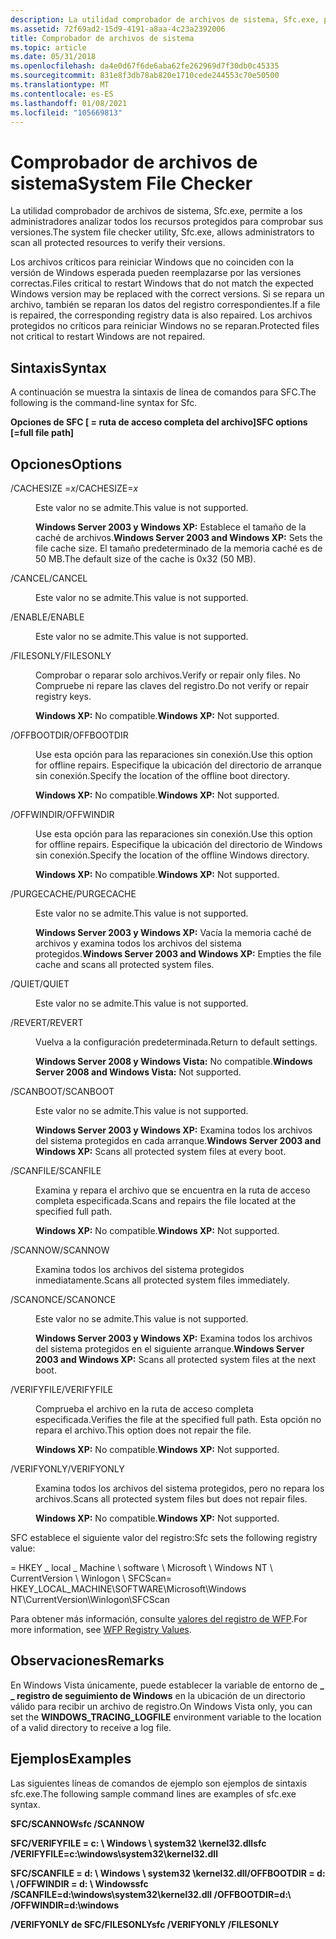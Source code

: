 ```yaml
---
description: La utilidad comprobador de archivos de sistema, Sfc.exe, permite a los administradores analizar todos los recursos protegidos para comprobar sus versiones.
ms.assetid: 72f69ad2-15d9-4191-a8aa-4c23a2392006
title: Comprobador de archivos de sistema
ms.topic: article
ms.date: 05/31/2018
ms.openlocfilehash: da4e0d67f6de6aba62fe262969d7f30db0c45335
ms.sourcegitcommit: 831e8f3db78ab820e1710cede244553c70e50500
ms.translationtype: MT
ms.contentlocale: es-ES
ms.lasthandoff: 01/08/2021
ms.locfileid: "105669813"
---
```

# <a name="system-file-checker"></a><span data-ttu-id="dfab8-103">Comprobador de archivos de sistema</span><span class="sxs-lookup"><span data-stu-id="dfab8-103">System File Checker</span></span>

<span data-ttu-id="dfab8-104">La utilidad comprobador de archivos de sistema, Sfc.exe, permite a los administradores analizar todos los recursos protegidos para comprobar sus versiones.</span><span class="sxs-lookup"><span data-stu-id="dfab8-104">The system file checker utility, Sfc.exe, allows administrators to scan all protected resources to verify their versions.</span></span>

<span data-ttu-id="dfab8-105">Los archivos críticos para reiniciar Windows que no coinciden con la versión de Windows esperada pueden reemplazarse por las versiones correctas.</span><span class="sxs-lookup"><span data-stu-id="dfab8-105">Files critical to restart Windows that do not match the expected Windows version may be replaced with the correct versions.</span></span> <span data-ttu-id="dfab8-106">Si se repara un archivo, también se reparan los datos del registro correspondientes.</span><span class="sxs-lookup"><span data-stu-id="dfab8-106">If a file is repaired, the corresponding registry data is also repaired.</span></span> <span data-ttu-id="dfab8-107">Los archivos protegidos no críticos para reiniciar Windows no se reparan.</span><span class="sxs-lookup"><span data-stu-id="dfab8-107">Protected files not critical to restart Windows are not repaired.</span></span>

## <a name="syntax"></a><span data-ttu-id="dfab8-108">Sintaxis</span><span class="sxs-lookup"><span data-stu-id="dfab8-108">Syntax</span></span>

<span data-ttu-id="dfab8-109">A continuación se muestra la sintaxis de línea de comandos para SFC.</span><span class="sxs-lookup"><span data-stu-id="dfab8-109">The following is the command-line syntax for Sfc.</span></span>

<span data-ttu-id="dfab8-110">**Opciones de SFC \[ = ruta de acceso completa del archivo\]**</span><span class="sxs-lookup"><span data-stu-id="dfab8-110">**SFC options \[=full file path\]**</span></span>

## <a name="options"></a><span data-ttu-id="dfab8-111">Opciones</span><span class="sxs-lookup"><span data-stu-id="dfab8-111">Options</span></span>

<dl> <dt>

<span data-ttu-id="dfab8-112"><span id="_CACHESIZE_x"></span><span id="_cachesize_x"></span><span id="_CACHESIZE_X"></span>/CACHESIZE =*x*</span><span class="sxs-lookup"><span data-stu-id="dfab8-112"><span id="_CACHESIZE_x"></span><span id="_cachesize_x"></span><span id="_CACHESIZE_X"></span>/CACHESIZE=*x*</span></span>
</dt> <dd>

<span data-ttu-id="dfab8-113">Este valor no se admite.</span><span class="sxs-lookup"><span data-stu-id="dfab8-113">This value is not supported.</span></span>

<span data-ttu-id="dfab8-114">**Windows Server 2003 y Windows XP:** Establece el tamaño de la caché de archivos.</span><span class="sxs-lookup"><span data-stu-id="dfab8-114">**Windows Server 2003 and Windows XP:** Sets the file cache size.</span></span> <span data-ttu-id="dfab8-115">El tamaño predeterminado de la memoria caché es de 50 MB.</span><span class="sxs-lookup"><span data-stu-id="dfab8-115">The default size of the cache is 0x32 (50 MB).</span></span>

</dd> <dt>

<span data-ttu-id="dfab8-116"><span id="_CANCEL"></span><span id="_cancel"></span>/CANCEL</span><span class="sxs-lookup"><span data-stu-id="dfab8-116"><span id="_CANCEL"></span><span id="_cancel"></span>/CANCEL</span></span>
</dt> <dd>

<span data-ttu-id="dfab8-117">Este valor no se admite.</span><span class="sxs-lookup"><span data-stu-id="dfab8-117">This value is not supported.</span></span>

</dd> <dt>

<span data-ttu-id="dfab8-118"><span id="_ENABLE"></span><span id="_enable"></span>/ENABLE</span><span class="sxs-lookup"><span data-stu-id="dfab8-118"><span id="_ENABLE"></span><span id="_enable"></span>/ENABLE</span></span>
</dt> <dd>

<span data-ttu-id="dfab8-119">Este valor no se admite.</span><span class="sxs-lookup"><span data-stu-id="dfab8-119">This value is not supported.</span></span>

</dd> <dt>

<span data-ttu-id="dfab8-120"><span id="_FILESONLY"></span><span id="_filesonly"></span>/FILESONLY</span><span class="sxs-lookup"><span data-stu-id="dfab8-120"><span id="_FILESONLY"></span><span id="_filesonly"></span>/FILESONLY</span></span>
</dt> <dd>

<span data-ttu-id="dfab8-121">Comprobar o reparar solo archivos.</span><span class="sxs-lookup"><span data-stu-id="dfab8-121">Verify or repair only files.</span></span> <span data-ttu-id="dfab8-122">No Compruebe ni repare las claves del registro.</span><span class="sxs-lookup"><span data-stu-id="dfab8-122">Do not verify or repair registry keys.</span></span>

<span data-ttu-id="dfab8-123">**Windows XP:** No compatible.</span><span class="sxs-lookup"><span data-stu-id="dfab8-123">**Windows XP:** Not supported.</span></span>

</dd> <dt>

<span data-ttu-id="dfab8-124"><span id="_OFFBOOTDIR"></span><span id="_offbootdir"></span>/OFFBOOTDIR</span><span class="sxs-lookup"><span data-stu-id="dfab8-124"><span id="_OFFBOOTDIR"></span><span id="_offbootdir"></span>/OFFBOOTDIR</span></span>
</dt> <dd>

<span data-ttu-id="dfab8-125">Use esta opción para las reparaciones sin conexión.</span><span class="sxs-lookup"><span data-stu-id="dfab8-125">Use this option for offline repairs.</span></span> <span data-ttu-id="dfab8-126">Especifique la ubicación del directorio de arranque sin conexión.</span><span class="sxs-lookup"><span data-stu-id="dfab8-126">Specify the location of the offline boot directory.</span></span>

<span data-ttu-id="dfab8-127">**Windows XP:** No compatible.</span><span class="sxs-lookup"><span data-stu-id="dfab8-127">**Windows XP:** Not supported.</span></span>

</dd> <dt>

<span data-ttu-id="dfab8-128"><span id="_OFFWINDIR"></span><span id="_offwindir"></span>/OFFWINDIR</span><span class="sxs-lookup"><span data-stu-id="dfab8-128"><span id="_OFFWINDIR"></span><span id="_offwindir"></span>/OFFWINDIR</span></span>
</dt> <dd>

<span data-ttu-id="dfab8-129">Use esta opción para las reparaciones sin conexión.</span><span class="sxs-lookup"><span data-stu-id="dfab8-129">Use this option for offline repairs.</span></span> <span data-ttu-id="dfab8-130">Especifique la ubicación del directorio de Windows sin conexión.</span><span class="sxs-lookup"><span data-stu-id="dfab8-130">Specify the location of the offline Windows directory.</span></span>

<span data-ttu-id="dfab8-131">**Windows XP:** No compatible.</span><span class="sxs-lookup"><span data-stu-id="dfab8-131">**Windows XP:** Not supported.</span></span>

</dd> <dt>

<span data-ttu-id="dfab8-132"><span id="_PURGECACHE"></span><span id="_purgecache"></span>/PURGECACHE</span><span class="sxs-lookup"><span data-stu-id="dfab8-132"><span id="_PURGECACHE"></span><span id="_purgecache"></span>/PURGECACHE</span></span>
</dt> <dd>

<span data-ttu-id="dfab8-133">Este valor no se admite.</span><span class="sxs-lookup"><span data-stu-id="dfab8-133">This value is not supported.</span></span>

<span data-ttu-id="dfab8-134">**Windows Server 2003 y Windows XP:** Vacía la memoria caché de archivos y examina todos los archivos del sistema protegidos.</span><span class="sxs-lookup"><span data-stu-id="dfab8-134">**Windows Server 2003 and Windows XP:** Empties the file cache and scans all protected system files.</span></span>

</dd> <dt>

<span data-ttu-id="dfab8-135"><span id="_QUIET"></span><span id="_quiet"></span>/QUIET</span><span class="sxs-lookup"><span data-stu-id="dfab8-135"><span id="_QUIET"></span><span id="_quiet"></span>/QUIET</span></span>
</dt> <dd>

<span data-ttu-id="dfab8-136">Este valor no se admite.</span><span class="sxs-lookup"><span data-stu-id="dfab8-136">This value is not supported.</span></span>

</dd> <dt>

<span data-ttu-id="dfab8-137"><span id="_REVERT"></span><span id="_revert"></span>/REVERT</span><span class="sxs-lookup"><span data-stu-id="dfab8-137"><span id="_REVERT"></span><span id="_revert"></span>/REVERT</span></span>
</dt> <dd>

<span data-ttu-id="dfab8-138">Vuelva a la configuración predeterminada.</span><span class="sxs-lookup"><span data-stu-id="dfab8-138">Return to default settings.</span></span>

<span data-ttu-id="dfab8-139">**Windows Server 2008 y Windows Vista:** No compatible.</span><span class="sxs-lookup"><span data-stu-id="dfab8-139">**Windows Server 2008 and Windows Vista:** Not supported.</span></span>

</dd> <dt>

<span data-ttu-id="dfab8-140"><span id="_SCANBOOT"></span><span id="_scanboot"></span>/SCANBOOT</span><span class="sxs-lookup"><span data-stu-id="dfab8-140"><span id="_SCANBOOT"></span><span id="_scanboot"></span>/SCANBOOT</span></span>
</dt> <dd>

<span data-ttu-id="dfab8-141">Este valor no se admite.</span><span class="sxs-lookup"><span data-stu-id="dfab8-141">This value is not supported.</span></span>

<span data-ttu-id="dfab8-142">**Windows Server 2003 y Windows XP:** Examina todos los archivos del sistema protegidos en cada arranque.</span><span class="sxs-lookup"><span data-stu-id="dfab8-142">**Windows Server 2003 and Windows XP:** Scans all protected system files at every boot.</span></span>

</dd> <dt>

<span data-ttu-id="dfab8-143"><span id="_SCANFILE"></span><span id="_scanfile"></span>/SCANFILE</span><span class="sxs-lookup"><span data-stu-id="dfab8-143"><span id="_SCANFILE"></span><span id="_scanfile"></span>/SCANFILE</span></span>
</dt> <dd>

<span data-ttu-id="dfab8-144">Examina y repara el archivo que se encuentra en la ruta de acceso completa especificada.</span><span class="sxs-lookup"><span data-stu-id="dfab8-144">Scans and repairs the file located at the specified full path.</span></span>

<span data-ttu-id="dfab8-145">**Windows XP:** No compatible.</span><span class="sxs-lookup"><span data-stu-id="dfab8-145">**Windows XP:** Not supported.</span></span>

</dd> <dt>

<span data-ttu-id="dfab8-146"><span id="_SCANNOW"></span><span id="_scannow"></span>/SCANNOW</span><span class="sxs-lookup"><span data-stu-id="dfab8-146"><span id="_SCANNOW"></span><span id="_scannow"></span>/SCANNOW</span></span>
</dt> <dd>

<span data-ttu-id="dfab8-147">Examina todos los archivos del sistema protegidos inmediatamente.</span><span class="sxs-lookup"><span data-stu-id="dfab8-147">Scans all protected system files immediately.</span></span>

</dd> <dt>

<span data-ttu-id="dfab8-148"><span id="_SCANONCE"></span><span id="_scanonce"></span>/SCANONCE</span><span class="sxs-lookup"><span data-stu-id="dfab8-148"><span id="_SCANONCE"></span><span id="_scanonce"></span>/SCANONCE</span></span>
</dt> <dd>

<span data-ttu-id="dfab8-149">Este valor no se admite.</span><span class="sxs-lookup"><span data-stu-id="dfab8-149">This value is not supported.</span></span>

<span data-ttu-id="dfab8-150">**Windows Server 2003 y Windows XP:** Examina todos los archivos del sistema protegidos en el siguiente arranque.</span><span class="sxs-lookup"><span data-stu-id="dfab8-150">**Windows Server 2003 and Windows XP:** Scans all protected system files at the next boot.</span></span>

</dd> <dt>

<span data-ttu-id="dfab8-151"><span id="_VERIFYFILE"></span><span id="_verifyfile"></span>/VERIFYFILE</span><span class="sxs-lookup"><span data-stu-id="dfab8-151"><span id="_VERIFYFILE"></span><span id="_verifyfile"></span>/VERIFYFILE</span></span>
</dt> <dd>

<span data-ttu-id="dfab8-152">Comprueba el archivo en la ruta de acceso completa especificada.</span><span class="sxs-lookup"><span data-stu-id="dfab8-152">Verifies the file at the specified full path.</span></span> <span data-ttu-id="dfab8-153">Esta opción no repara el archivo.</span><span class="sxs-lookup"><span data-stu-id="dfab8-153">This option does not repair the file.</span></span>

<span data-ttu-id="dfab8-154">**Windows XP:** No compatible.</span><span class="sxs-lookup"><span data-stu-id="dfab8-154">**Windows XP:** Not supported.</span></span>

</dd> <dt>

<span data-ttu-id="dfab8-155"><span id="_VERIFYONLY"></span><span id="_verifyonly"></span>/VERIFYONLY</span><span class="sxs-lookup"><span data-stu-id="dfab8-155"><span id="_VERIFYONLY"></span><span id="_verifyonly"></span>/VERIFYONLY</span></span>
</dt> <dd>

<span data-ttu-id="dfab8-156">Examina todos los archivos del sistema protegidos, pero no repara los archivos.</span><span class="sxs-lookup"><span data-stu-id="dfab8-156">Scans all protected system files but does not repair files.</span></span>

<span data-ttu-id="dfab8-157">**Windows XP:** No compatible.</span><span class="sxs-lookup"><span data-stu-id="dfab8-157">**Windows XP:** Not supported.</span></span>

</dd> </dl>

<span data-ttu-id="dfab8-158">SFC establece el siguiente valor del registro:</span><span class="sxs-lookup"><span data-stu-id="dfab8-158">Sfc sets the following registry value:</span></span>

 <span data-ttu-id="dfab8-159">= HKEY \_ local \_ Machine \\ software \\ Microsoft \\ Windows NT \\ CurrentVersion \\ Winlogon \\ SFCScan</span><span class="sxs-lookup"><span data-stu-id="dfab8-159">= HKEY\_LOCAL\_MACHINE\\SOFTWARE\\Microsoft\\Windows NT\\CurrentVersion\\Winlogon\\SFCScan</span></span>

<span data-ttu-id="dfab8-160">Para obtener más información, consulte [valores del registro de WFP](wfp-registry-values.md).</span><span class="sxs-lookup"><span data-stu-id="dfab8-160">For more information, see [WFP Registry Values](wfp-registry-values.md).</span></span>

## <a name="remarks"></a><span data-ttu-id="dfab8-161">Observaciones</span><span class="sxs-lookup"><span data-stu-id="dfab8-161">Remarks</span></span>

<span data-ttu-id="dfab8-162">En Windows Vista únicamente, puede establecer la variable de entorno de **\_ \_ registro de seguimiento de Windows** en la ubicación de un directorio válido para recibir un archivo de registro.</span><span class="sxs-lookup"><span data-stu-id="dfab8-162">On Windows Vista only, you can set the **WINDOWS\_TRACING\_LOGFILE** environment variable to the location of a valid directory to receive a log file.</span></span>

## <a name="examples"></a><span data-ttu-id="dfab8-163">Ejemplos</span><span class="sxs-lookup"><span data-stu-id="dfab8-163">Examples</span></span>

<span data-ttu-id="dfab8-164">Las siguientes líneas de comandos de ejemplo son ejemplos de sintaxis sfc.exe.</span><span class="sxs-lookup"><span data-stu-id="dfab8-164">The following sample command lines are examples of sfc.exe syntax.</span></span>

<span data-ttu-id="dfab8-165">**SFC/SCANNOW**</span><span class="sxs-lookup"><span data-stu-id="dfab8-165">**sfc /SCANNOW**</span></span>

<span data-ttu-id="dfab8-166">**SFC/VERIFYFILE = c: \\ Windows \\ system32 \\kernel32.dll**</span><span class="sxs-lookup"><span data-stu-id="dfab8-166">**sfc /VERIFYFILE=c:\\windows\\system32\\kernel32.dll**</span></span>

<span data-ttu-id="dfab8-167">**SFC/SCANFILE = d: \\ Windows \\ system32 \\kernel32.dll/OFFBOOTDIR = d: \\ /OFFWINDIR = d: \\ Windows**</span><span class="sxs-lookup"><span data-stu-id="dfab8-167">**sfc /SCANFILE=d:\\windows\\system32\\kernel32.dll /OFFBOOTDIR=d:\\ /OFFWINDIR=d:\\windows**</span></span>

<span data-ttu-id="dfab8-168">**/VERIFYONLY de SFC/FILESONLY**</span><span class="sxs-lookup"><span data-stu-id="dfab8-168">**sfc /VERIFYONLY /FILESONLY**</span></span>

 

 



